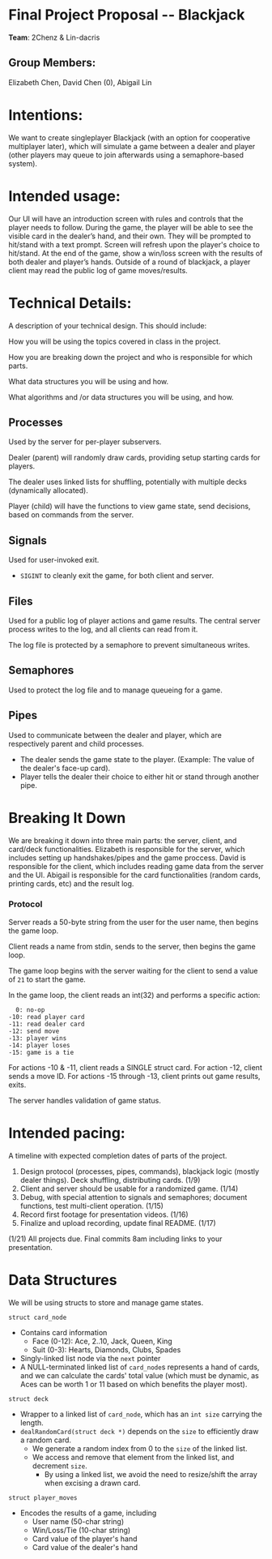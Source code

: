 # Final Project Proposal -- Blackjack

**Team**:  2Chenz & Lin-dacris 
## Group Members:

Elizabeth Chen, David Chen (0), Abigail Lin
       
# Intentions:

We want to create singleplayer Blackjack (with an option for cooperative
multiplayer later), which will simulate a game between a dealer and player
(other players may queue to join afterwards using a semaphore-based system).
    
# Intended usage:

Our UI will have an introduction screen with rules and controls that the player
needs to follow. During the game, the player will be able to see the visible
card in the dealer’s hand, and their own. They will be prompted to hit/stand
with a text prompt. Screen will refresh upon the player's choice to hit/stand. At the end of the
game, show a win/loss screen with the results of both dealer and player’s hands.
Outside of a round of blackjack, a player client may read the public log of game
moves/results.

  
# Technical Details:

A description of your technical design. This should include:

How you will be using the topics covered in class in the project.

How you are breaking down the project and who is responsible for which parts.

What data structures you will be using and how.

What algorithms and /or data structures you will be using, and how.

## Processes

Used by the server for per-player subservers.

Dealer (parent) will randomly draw cards, providing setup starting cards for players.

The dealer uses linked lists for shuffling, potentially with multiple decks (dynamically allocated).

Player (child) will have the functions to view game state, send decisions, based on commands from the server.

## Signals

Used for user-invoked exit.

- `SIGINT` to cleanly exit the game, for both client and server.
  
## Files
Used for a public log of player actions and game results. The central server
process writes to the log, and all clients can read from it.

The log file is protected by a semaphore to prevent simultaneous writes.

## Semaphores

Used to protect the log file and to manage queueing for a game.

## Pipes
Used to communicate between the dealer and player, which are respectively parent
and child processes.
- The dealer sends the game state to the player. (Example: The value of the
  dealer's face-up card).
- Player tells the dealer their choice to either hit or stand through another pipe.

# Breaking It Down
We are breaking it down into three main parts: the server, client, and card/deck functionalities. Elizabeth is responsible for the server, which includes setting up handshakes/pipes and the game proccess. David is responsible for the client, which includes reading game data from the server and the UI. Abigail is responsible for the card functionalities (random cards, printing cards, etc) and the result log.
### Protocol
Server reads a 50-byte string from the user for the user name, then begins the game loop.

Client reads a name from stdin, sends to the server, then begins the game loop.

The game loop begins with the server waiting for the client to send a value of `21` to start the game.

In the game loop, the client reads an int(32) and performs a specific action:
```
  0: no-op
-10: read player card
-11: read dealer card
-12: send move
-13: player wins
-14: player loses
-15: game is a tie
```
For actions -10 & -11, client reads a SINGLE struct card.
For action -12, client sends a move ID.
For actions -15 through -13, client prints out game results, exits.

The server handles validation of game status.




# Intended pacing:

A timeline with expected completion dates of parts of the project.

1. Design protocol (processes, pipes, commands), blackjack logic (mostly dealer things). Deck shuffling, distributing cards. (1/9)
2. Client and server should be usable for a randomized game. (1/14)
3. Debug, with special attention to signals and semaphores; document functions, test multi-client operation. (1/15)
4. Record first footage for presentation videos. (1/16)
5. Finalize and upload recording, update final README. (1/17)

(1/21) All projects due. Final commits 8am including links to your presentation.

# Data Structures
We will be using structs to store and manage game states.

`struct card_node`
- Contains card information
  - Face (0-12): Ace, 2..10, Jack, Queen, King
  - Suit (0-3): Hearts, Diamonds, Clubs, Spades
- Singly-linked list node via the `next` pointer
- A NULL-terminated linked list of `card_node`s represents a hand of cards, and we can calculate the cards' total value (which must be dynamic, as Aces can be worth 1 or 11 based on which benefits the player most).


`struct deck`
- Wrapper to a linked list of `card_node`, which has an `int size` carrying the length.
- `dealRandomCard(struct deck *)` depends on the `size` to efficiently draw a random card.
  - We generate a random index from 0 to the `size` of the linked list.
  - We access and remove that element from the linked list, and decrement `size`.
    - By using a linked list, we avoid the need to resize/shift the array when excising a drawn card.

`struct player_moves`
- Encodes the results of a game, including
  - User name (50-char string)
  - Win/Loss/Tie (10-char string)
  - Card value of the player's hand
  - Card value of the dealer's hand

